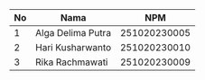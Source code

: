 | No |   Nama          |      NPM       |
|----|-----------------|----------------|
| 1 | Alga Delima Putra | 251020230005 |
| 2 | Hari Kusharwanto  | 251020230010 |
| 3 | Rika Rachmawati | 251020230009 |
